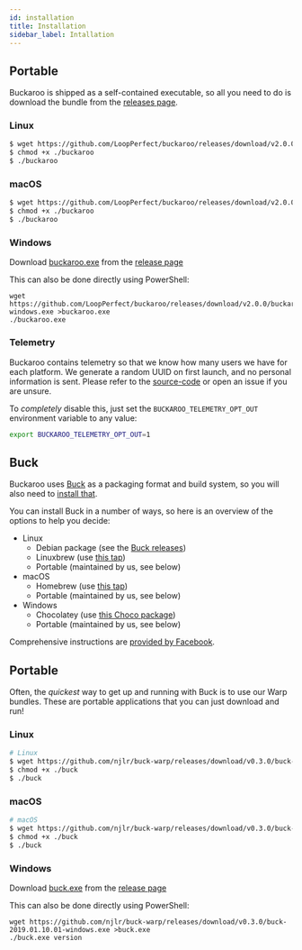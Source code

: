 ```yaml
---
id: installation
title: Installation
sidebar_label: Intallation
---
```


## Portable

Buckaroo is shipped as a self-contained executable, so all you need to do is download the bundle from the [releases page](https://github.com/LoopPerfect/buckaroo/releases).

### Linux

```bash
$ wget https://github.com/LoopPerfect/buckaroo/releases/download/v2.0.0/buckaroo-linux -O buckaroo
$ chmod +x ./buckaroo
$ ./buckaroo
```

### macOS

```bash
$ wget https://github.com/LoopPerfect/buckaroo/releases/download/v2.0.0/buckaroo-macos -O buckaroo
$ chmod +x ./buckaroo
$ ./buckaroo
```

### Windows

Download [buckaroo.exe](https://github.com/LoopPerfect/buckaroo/releases/download/v2.0.0/buckaroo-windows.exe) from the [release page](https://github.com/LoopPerfect/buckaroo/releases/v2.0.0)

This can also be done directly using PowerShell:

```
wget https://github.com/LoopPerfect/buckaroo/releases/download/v2.0.0/buckaroo-windows.exe >buckaroo.exe
./buckaroo.exe
```

### Telemetry

Buckaroo contains telemetry so that we know how many users we have for each platform. We generate a random UUID on first launch, and no personal information is sent. Please refer to the [source-code](https://github.com/LoopPerfect/buckaroo/blob/master/buckaroo/Telemetry.fs) or open an issue if you are unsure. 

To _completely_ disable this, just set the `BUCKAROO_TELEMETRY_OPT_OUT` environment variable to any value: 

```bash
export BUCKAROO_TELEMETRY_OPT_OUT=1
```

## Buck

Buckaroo uses [Buck](https://buckbuild.com/) as a packaging format and build system, so you will also need to [install that](https://buckbuild.com/setup/getting_started.html). 

You can install Buck in a number of ways, so here is an overview of the options to help you decide: 

 * Linux 
   - Debian package (see the [Buck releases](https://github.com/facebook/buck/releases))
   - Linuxbrew (use [this tap](https://github.com/facebook/homebrew-fb))
   - Portable (maintained by us, see below)
 * macOS 
   - Homebrew (use [this tap](https://github.com/facebook/homebrew-fb))
   - Portable (maintained by us, see below)
 * Windows 
   - Chocolatey (use [this Choco package](https://chocolatey.org/packages/buck))
   - Portable (maintained by us, see below)

Comprehensive instructions are [provided by Facebook](https://buckbuild.com/setup/getting_started.html). 

## Portable

Often, the *quickest* way to get up and running with Buck is to use our Warp bundles. These are portable applications that you can just download and run! 

### Linux

```bash
# Linux
$ wget https://github.com/njlr/buck-warp/releases/download/v0.3.0/buck-2019.01.10.01-linux -O buck
$ chmod +x ./buck
$ ./buck
```

### macOS

```bash
# macOS
$ wget https://github.com/njlr/buck-warp/releases/download/v0.3.0/buck-2019.01.10.01-osx -O buck
$ chmod +x ./buck
$ ./buck
```

### Windows

Download [buck.exe](https://github.com/njlr/buck-warp/releases/download/v0.3.0/buck-2019.01.10.01-windows.exe)
from the [release page](https://github.com/njlr/buck-warp/releases)

This can also be done directly using PowerShell:

```
wget https://github.com/njlr/buck-warp/releases/download/v0.3.0/buck-2019.01.10.01-windows.exe >buck.exe
./buck.exe version
```